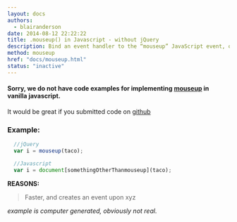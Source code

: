 ```yaml
---
layout: docs
authors:
  - blairanderson
date: 2014-08-12 22:22:22
title: .mouseup() in Javascript - without jQuery
description: Bind an event handler to the “mouseup” JavaScript event, or trigger that event on an element.
method: mouseup
href: "docs/mouseup.html"
status: "inactive"
---
```


#### Sorry, we do not have code examples for implementing [mouseup](http://api.jquery.com/mouseup/) in vanilla javascript.

It would be great if you submitted code on [github](https://github.com/blairanderson/without-jquery/blob/master/docs/mouseup.md)

### Example:

```javascript
  //jQuery
  var i = mouseup(taco);

  //Javascript
  var i = document[somethingOtherThanmouseup](taco);

```

**REASONS:**
> Faster, and creates an event upon xyz

*example is computer generated, obviously not real.*

